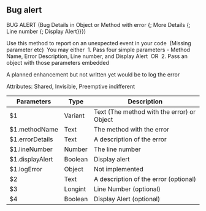 <!-- BUG ALERT (Bug Details in Object or Method with error {; More Details {; Line number {; Display Alert}}}) -->## Bug alertBUG ALERT (Bug Details in Object or Method with error {; More Details {; Line number {; Display Alert}}})Use this method to report on an unexpected event in your code (Missing parameter etc) You may either 1. Pass four simple parameters - Method Name, Error Description, Line number, and Display Alert OR 2. Pass an object with those parameters embeddedA planned enhancement but not written yet would be to log the errorAttributes: Shared, Invisible, Preemptive indifferentParameters|Type|Description----------|----|-----------$1|Variant|Text (The method with the error) or Object$1.methodName|Text|The method with the error$1.errorDetails|Text|A description of the error$1.lineNumber|Number|The line number$1.displayAlert|Boolean|Display alert$1.logError|Object|Not implemented$2|Text|A description of the error (optional)$3|Longint|Line Number (optional)$4|Boolean|Display Alert (optional)